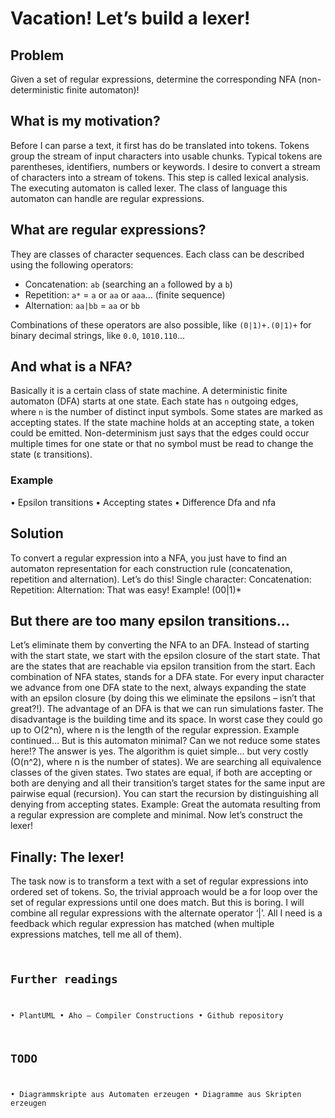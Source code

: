 # Vacation! Let’s build a lexer!

## Problem

Given a set of regular expressions, determine the corresponding NFA (non-deterministic finite automaton)!

## What is my motivation?
Before I can parse a text, it first has do be translated into tokens. Tokens group the stream of input characters into usable chunks. Typical tokens are parentheses, identifiers, numbers or keywords. I desire to convert a stream of characters into a stream of tokens. This step is called lexical analysis. The executing automaton is called lexer. The class of language this automaton can handle are regular expressions.

## What are regular expressions?
They are classes of character sequences. Each class can be described using the following operators:

* Concatenation: `ab` (searching an `a` followed by a `b`)
* Repetition: `a*` = `a` or `aa` or `aaa`… (finite sequence)
* Alternation: `aa|bb` = `aa` or `bb`

Combinations of these operators are also possible, like `(0|1)+.(0|1)+` for binary decimal strings, like `0.0`, `1010.110`... 

## And what is a NFA?
Basically it is a certain class of state machine. A deterministic finite automaton (DFA) starts at one state. Each state has `n` outgoing edges, where `n` is the number of distinct input symbols. Some states are marked as accepting states. If the state machine holds at an accepting state, a token could be emitted. Non-determinism just says that the edges could occur multiple times for one state or that no symbol must be read to change the state (&epsilon; transitions).

### Example
<diagram>
•	Epsilon transitions
•	Accepting states
•	Difference Dfa and nfa
</diagram>

## Solution
To convert a regular expression into a NFA, you just have to find an automaton representation for each construction rule (concatenation, repetition and alternation). Let’s do this!
Single character:
<diagram/>
Concatenation:
<diagram/>
Repetition:
<diagram/>
Alternation:
<diagram/>
That was easy!
Example! (00|1)*
<diagram/>

## But there are too many epsilon transitions…
Let’s eliminate them by converting the NFA to an DFA. 
Instead of starting with the start state, we start with the epsilon closure of the start state. That are the states that are reachable via epsilon transition from the start. Each combination of NFA states, stands for a DFA state. For every input character we advance from one DFA state to the next, always expanding the state with an epsilon closure (by doing this we eliminate the epsilons – isn’t that great?!). The advantage of an DFA is that we can run simulations faster. The disadvantage is the building time and its space. In worst case they could go up to O(2^n), where n is the length of the regular expression.
Example continued…
<diagram/>
But is this automaton minimal? Can we not reduce some states here!? The answer is yes.
The algorithm is quiet simple... but very costly (O(n^2), where n is the number of states). We are searching all equivalence classes of the given states. Two states are equal, if both are accepting or both are denying and all their transition’s target states for the same input are pairwise equal (recursion). You can start the recursion by distinguishing all denying from accepting states.
Example:
<diagram/>
Great the automata resulting from a regular expression are complete and minimal. Now let’s construct the lexer!

## Finally: The lexer!
The task now is to transform a text with a set of regular expressions into ordered set of tokens. So, the trivial approach would be a for loop over the set of regular expressions until one does match. But this is boring. I will combine all regular expressions with the alternate operator ‘|’. All I need is a feedback which regular expression has matched (when multiple expressions matches, tell me all of them).
<code/>

## Further readings
•	PlantUML
•	Aho – Compiler Constructions
•	Github repository

## TODO
•	Diagrammskripte aus Automaten erzeugen
•	Diagramme aus Skripten erzeugen
